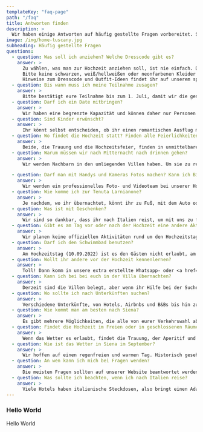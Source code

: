 ```yaml
---
templateKey: "faq-page"
path: "/faq"
title: Antworten finden
description: >
  Wir haben einige Antworten auf häufig gestellte Fragen vorbereitet. Schaut sie euch ruhig an, und wenn noch etwas unklar ist, könnt ihr das Kontaktformular benutzen oder uns direkt kontaktieren.
image: /img/home-tuscany.jpg
subheading: Häufig gestellte Fragen
questions:
  - question: Was soll ich anziehen? Welche Dresscode gibt es?
    answer: >
      Zu wählen, was man zur Hochzeit anziehen soll, ist nie einfach. Deshalb haben wir den Dresscode für die Hochzeit als Gartenparty definiert - denkt an etwas, das hübsch, aber nicht zu formell ist und gleichzeitig dem Ort und der Art der Feier entspricht. Also bitte keine Jeans oder Shorts und ein T-Shirt tragen. Das Wetter sollte warm sein, so dass leichte und fließende Sommerkleider oder Jumpsuits für Frauen und helle oder kombinierte Anzüge für Männer eine perfekte Wahl sein sollten.<br><br>
      Bitte keine schwarzen, weiß/hellweißen oder neonfarbenen Kleider tragen. Wenn möglich, wählen Sie etwas, das von der toskanischen Landschaft oder erdigen Farben inspiriert ist. Nehmt außerdem etwas mit, das ihr am Abend anziehen könnt, denn es könnte kühl werden. Das Gelände ist teilweise uneben, daher sollten Mädchen Blockabsätze, Wedges, Sandalen oder flache Schuhe tragen, und Jungs, wenn ihr wollt, könnt ihr eure offiziellen Schuhe gegen etwas Bequemeres tauschen. 😄<br><br> 
      Hinweise zum Dresscode und Outfit-Ideen findet ihr auf unserem speziellen <a href="https://pin.it/1mYdkGt" target="_blank"> Pinterest Board</a> 🕺 💃.
  - question: Bis wann muss ich meine Teilnahme zusagen?
    answer: >
      Bitte bestätigt eure Teilnahme bis zum 1. Juli, damit wir die genaue Anzahl der Gäste ermitteln können. Wir haben auch Verständnis dafür, dass es zu unvorhergesehenen Situationen kommen kann, und wenn dies der Fall ist, bitten wir um eine schnellstmögliche Benachrichtigung. 😄
  - question: Darf ich ein Date mitbringen?
    answer: >
      Wir haben eine begrenzte Kapazität und können daher nur Personen zulassen, deren Namen auf den Einladungen stehen. 🥹
  - question: Sind Kinder erwünscht?
    answer: >
      Ihr könnt selbst entscheiden, ob ihr einen romantischen Ausflug mit eurer Partnerin oder eurem Partner machen und eure Kinder bei den Großeltern lassen wollt oder ob ihr als Familie kommen wollt - so oder so freuen wir uns auf euch! Wir bitten nur darum, dass ihr in den wichtigen Momenten wie der Zeremonie oder dem ersten Tanz aufpasst, damit eure Kinder den Ablauf nicht stören.
  - question: Wo findet die Hochzeit statt? Finden alle Feierlichkeiten an demselben Ort statt?
    answer: >
      Beide, die Trauung und die Hochzeitsfeier, finden in unmittelbarer Nähe auf dem Gelände der Tenuta Larnianone statt. Die Zeremonie findet im Garten der Villa Ca' Nova Sud statt und der Hochzeitsempfang im Garten der Villa Colombaio im Hinterhof. Nach Mitternacht wird die Feier ins Haus verlegt. 💃
  - question: Warum müssen wir nach Mitternacht nach drinnen gehen?
    answer: >
      Wir werden Nachbarn in den umliegenden Villen haben. Um sie zu respektieren und die Party fortsetzen zu können, müssen wir uns nach drinnen begeben. Wenn ihr nach Mitternacht rausgehen müsst, um Luft zu schnappen, zu rauchen oder zu quatschen, versucht bitte den Vorgarten zu benutzen und haltet die Lautstärke eurer Gespräche niedrig. Wenn wir uns nicht an diese Regeln halten, wird die Party von den Villenbesitzern gestoppt. 🔈

  - question: Darf man mit Handys und Kameras Fotos machen? Kann ich Bilder und Stories auf Social Media posten?
    answer: >
      Wir werden ein professionelles Foto- und Videoteam bei unserer Hochzeit haben, daher bitten wir euch, <b>keine Fotos oder Filme während der Trauung zu machen.</b>.🚫&nbsp; Wir möchten, dass ihr den Moment in der Echtzeit miterlebt und nicht über den Bildschirm, besonders nach all den Online-Hochzeiten im Jahr 2020. Es ist wichtig für uns, eure Gesichter und Blicke zu sehen und uns in Erinnerung zu behalten, während wir zum Altar gehen. Wir wollen wirklich nicht, dass eure Gesichter auf den Bildern unseres Teams von einem Smartphone verdeckt werden, denn wir wollen diese Bilder auch noch in 10, 20 oder 50 Jahren anschauen und euer Lächeln, eure Tränen und all eure Emotionen sehen. 📵&nbsp;Nach der Zeremonie während des Aperitifs und des Hochzeitsfeiers könnt ihr eure Handys oder Kameras herausnehmen und Fotos und Videos aufnehmen und online stellen. Wenn ihr etwas auf Social Media postet, markiert uns bitte. 📷
  - question: Wie komme ich zur Tenuta Larnianone?
    answer: >
      Je nachdem, wo ihr übernachtet, könnt ihr zu Fuß, mit dem Auto oder mit selbst organisierten Fahrdiensten kommen. Da wir nur eine begrenzte Anzahl von Parkplätzen haben (ca. 10 Autos passen hinein), versucht bitte, mit jemandem zusammen zu fahren oder einen externen Transport zu organisieren. Da es in Siena kein Uber gibt und der Taxiservice nicht der zuverlässigste ist, vor allem zu später Stunde, empfehlen wir euch dringend, einen Service zu kontaktieren, zum Beispiel Sartini Siena, um eine Fahrt zur und von der Party zu organisieren.
  - question: Was ist mit Geschenken?
    answer: >
      Wir sind so dankbar, dass ihr nach Italien reist, um mit uns zu feiern. Dass ihr den Tag mit uns verbringt, ist das einzige Geschenk, das wir brauchen. 💝
  - question: Gibt es am Tag vor oder nach der Hochzeit eine andere Aktivität?
    answer: >
      Wir planen keine offiziellen Aktivitäten rund um den Hochzeitstag, aber in den Tagen rund um die Hochzeit kann es immer Leute geben, die fragen, ob jemand an einer Aktivität wie Reiten + Weinprobe teilnehmen möchte, also haltet unsere Facebook-Gruppe im Auge und haltet die Whatsapp-Benachrichtigungen aktiv. 🎉
  - question: Darf ich den Schwimmbad benutzen?
    answer: >
      Am Hochzeitstag (10.09.2022) ist es den Gästen nicht erlaubt, am Pool zu sitzen oder zu stehen oder ihn zu benutzen. 🚫&nbsp Bitte haltet euch vom poolbereich fern und genießt alle Getränke und Unterhaltungen im Garten. An allen anderen Tagen können die Gäste der Tenuta Larnianone den gemeinsamen Pool zwischen der Villa Colombaio und der Villa Ca' Nova Sud nutzen. 🏊
  - question: Wollt ihr andere vor der Hochzeit kennenlernen?
    answer: >
      Toll! Dann komm in unsere extra erstellte Whatsapp- oder <a href="https://www.facebook.com/groups/1435542876905661" target="_blank">Facebook-Gruppe</a>! Dort könnt ihr andere Gäste kennenlernen, als größere Gruppe gemeinsam Fahrten organisieren/buchen, gemeinsam eine Unterkunft mieten, einen Reisepartner finden oder einfach eure Fragen, Nachrichten und Bilder teilen. 😄
  - question: Kann ich bei bei euch in der Villa übernachten?
    answer: >
      Derzeit sind die Villen belegt, aber wenn ihr Hilfe bei der Suche nach einer Unterkunft braucht, wendet euch an uns, und wir werden versuchen, euch zu helfen. 🏡
  - question: Wo sollte ich nach Unterkünften suchen?
    answer: >
      Verschiedene Unterkünfte, von Hotels, Airbnbs und B&Bs bis hin zu Agriturismos, können innerhalb einer 30-minütigen Fahrt von unserem Hochzeitsort in den umliegenden Dörfern oder in Siena gefunden werden. Weitere Hinweise findet ihr auf unserer <a href="/en/accommodation">Unterkunftsseite</a>. 🛏️
  - question: Wie kommt man am besten nach Siena?
    answer: >
      Es gibt mehrere Möglichkeiten, die alle von eurer Verkehrswahl abhängen. Wenn ihr nicht den ganzen Weg mit dem Auto fahren wollt, empfehlen wir euch, zu einem der folgenden Flughäfen zu fliegen (prüft, ob ihr eine günstige Ryanair-Verbindung habt!) Florenz, Bologna oder Pisa und von dort aus entweder ein Auto zu mieten (wählt ein kleineres aus, denn die italienischen Straßen, vor allem auf dem Land und in den Städten, sind wirklich eng!) oder einen Zug oder Bus nach Siena zu nehmen. Wenn ihr Zeit habt oder euren Urlaub im Zeitraum um unsere Hochzeit herum geplant habt, könnt ihr euch unsere Empfehlungen für <a href="/de/activities">Aktivitäten</a> ansehen. 🚗
  - question: Findet die Hochzeit im Freien oder in geschlossenen Räumen statt?
    answer: >
      Wenn das Wetter es erlaubt, findet die Trauung, der Aperitif und die Hochzeitsfeier im Freien statt, bei Regen ziehen wir in ein Außenzelt mit Tanzfläche innerhalb der Villa um. ☀️
  - question: Wie ist das Wetter in Siena im September?
    answer: >
      Wir hoffen auf einen regenfreien und warmen Tag. Historisch gesehen ist das Wetter in Siena Mitte September schön und zuverlässig, mit einer durchschnittlichen Mindesttemperatur von 14,2°C und einer durchschnittlichen Tageshöchsttemperatur von 23,5°C. Es regnet im Durchschnitt an insgesamt 5 Tagen mit durchschnittlich 57 mm. Wir empfehlen, Sonnenschutzmittel und Mückenschutzmittel für unsere Hochzeit im Freien mitzubringen. 🌡️
  - question: An wen kann ich mich bei Fragen wenden?
    answer: >
      Die meisten Fragen sollten auf unserer Website beantwortet werden. Wenn ihr jedoch Probleme oder Fragen habt, auf die ihr hier keine Antwort findet, könnt ihr euch gerne an die Whatsapp- oder Facebook-Gruppe wenden oder uns direkt kontaktieren. Aufgrund intensiver Hochzeitsvorbereitungen und Reisen werden wir ab dem 05.09.2022 nur noch eingeschränkt antworten können, in diesem Fall kontaktiert bitte Arthur Chimeno (DE, EN) oder Zuzanna Lech (EN, PL). 🤙
  - question: Was sollte ich beachten, wenn ich nach Italien reise?
    answer: >
      Viele Hotels haben italienische Steckdosen, also bringt einen Adapter mit. Nehmt Sonnencreme und Mückenschutzmittel mit. Man kann mit 0,5‰ fahren, aber bitte seid verantwortungsbewusst und riskiert nicht zu fahren, wenn ihr euch nicht fit fühlt. Bestellt keine Pizza mit Ananas. 🤌
---
```


### Hello World

Hello World

